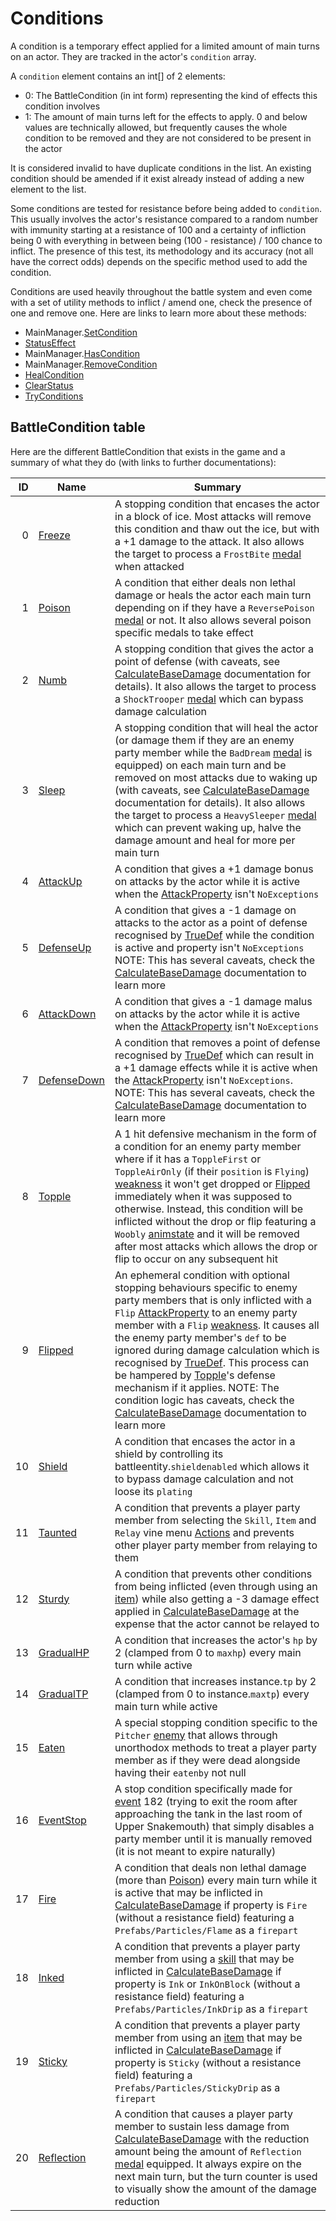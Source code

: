 # Conditions
A condition is a temporary effect applied for a limited amount of main turns on an actor. They are tracked in the actor's `condition` array.

A `condition` element contains an int\[\] of 2 elements:

- 0: The BattleCondition (in int form) representing the kind of effects this condition involves
- 1: The amount of main turns left for the effects to apply. 0 and below values are technically allowed, but frequently causes the whole condition to be removed and they are not considered to be present in the actor

It is considered invalid to have duplicate conditions in the list. An existing condition should be amended if it exist already instead of adding a new element to the list.

Some conditions are tested for resistance before being added to `condition`. This usually involves the actor's resistance compared to a random number with immunity starting at a resistance of 100 and a certainty of infliction being 0 with everything in between being (100 - resistance) / 100 chance to inflict. The presence of this test, its methodology and its accuracy (not all have the correct odds) depends on the specific method used to add the condition.

Conditions are used heavily throughout the battle system and even come with a set of utility methods to inflict / amend one, check the presence of one and remove one. Here are links to learn more about these methods:

- MainManager.[SetCondition](Conditions%20methods/SetCondition.md)
- [StatusEffect](Conditions%20methods/StatusEffect.md)
- MainManager.[HasCondition](Conditions%20methods/HasCondition.md)
- MainManager.[RemoveCondition](Conditions%20methods/RemoveCondition.md)
- [HealCondition](Conditions%20methods/HealConditions.md)
- [ClearStatus](Conditions%20methods/ClearStatus.md)
- [TryConditions](Conditions%20methods/TryConditions.md)

## BattleCondition table
Here are the different BattleCondition that exists in the game and a summary of what they do (with links to further documentations):

|ID|Name|Summary|
|-:|----|-------|
|0|[Freeze](BattleCondition/Freeze.md)|A stopping condition that encases the actor in a block of ice. Most attacks will remove this condition and thaw out the ice, but with a +1 damage to the attack. It also allows the target to process a `FrostBite` [medal](../../Enums%20and%20IDs/Medal.md) when attacked|
|1|[Poison](BattleCondition/Poison.md)|A condition that either deals non lethal damage or heals the actor each main turn depending on if they have a `ReversePoison` [medal](../../Enums%20and%20IDs/Medal.md) or not. It also allows several poison specific medals to take effect|
|2|[Numb](BattleCondition/Numb.md)|A stopping condition that gives the actor a point of defense (with caveats, see [CalculateBaseDamage](../Damage%20pipeline/CalculateBaseDamage.md) documentation for details). It also allows the target to process a `ShockTrooper` [medal](../../Enums%20and%20IDs/Medal.md) which can bypass damage calculation|
|3|[Sleep](BattleCondition/Sleep.md)|A stopping condition that will heal the actor (or damage them if they are an enemy party member while the `BadDream` [medal](../../Enums%20and%20IDs/Medal.md) is equipped) on each main turn and be removed on most attacks due to waking up (with caveats, see [CalculateBaseDamage](../Damage%20pipeline/CalculateBaseDamage.md) documentation for details). It also allows the target to process a `HeavySleeper` [medal](../../Enums%20and%20IDs/Medal.md) which can prevent waking up, halve the damage amount and heal for more per main turn|
|4|[AttackUp](BattleCondition/AttackUp.md)|A condition that gives a +1 damage bonus on attacks by the actor while it is active when the [AttackProperty](../Damage%20pipeline/AttackProperty.md) isn't `NoExceptions`|
|5|[DefenseUp](BattleCondition/DefenseUp.md)|A condition that gives a -1 damage on attacks to the actor as a point of defense recognised by [TrueDef](../Visual%20rendering/RefreshEnemyHP.md#truedef) while the condition is active and property isn't `NoExceptions` NOTE: This has several caveats, check the [CalculateBaseDamage](../Damage%20pipeline/CalculateBaseDamage.md) documentation to learn more|
|6|[AttackDown](BattleCondition/AttackDown.md)|A condition that gives a -1 damage malus on attacks by the actor while it is active when the [AttackProperty](../Damage%20pipeline/AttackProperty.md) isn't `NoExceptions`|
|7|[DefenseDown](BattleCondition/DefenseDown.md)|A condition that removes a point of defense recognised by [TrueDef](../Visual%20rendering/RefreshEnemyHP.md#truedef) which can result in a +1 damage effects while it is active when the [AttackProperty](../Damage%20pipeline/AttackProperty.md) isn't `NoExceptions`. NOTE: This has several caveats, check the [CalculateBaseDamage](../Damage%20pipeline/CalculateBaseDamage.md) documentation to learn more|
|8|[Topple](BattleCondition/Topple.md)|A 1 hit defensive mechanism in the form of a condition for an enemy party member where if it has a `ToppleFirst` or `ToppleAirOnly` (if their `position` is `Flying`) [weakness](../Damage%20pipeline/AttackProperty.md) it won't get dropped or [Flipped](BattleCondition/Flipped.md) immediately when it was supposed to otherwise. Instead, this condition will be inflicted without the drop or flip featuring a `Woobly` [animstate](../../Entities/EntityControl/Animations/animstate.md) and it will be removed after most attacks which allows the drop or flip to occur on any subsequent hit|
|9|[Flipped](BattleCondition/Flipped.md)|An ephemeral condition with optional stopping behaviours specific to enemy party members that is only inflicted with a `Flip` [AttackProperty](../Damage%20pipeline/AttackProperty.md) to an enemy party member with a `Flip` [weakness](../Damage%20pipeline/AttackProperty.md). It causes all the enemy party member's `def` to be ignored during damage calculation which is recognised by [TrueDef](../Visual%20rendering/RefreshEnemyHP.md). This process can be hampered by [Topple](BattleCondition/Topple.md)'s defense mechanism if it applies. NOTE: The condition logic has caveats, check the [CalculateBaseDamage](../Damage%20pipeline/CalculateBaseDamage.md) documentation to learn more|
|10|[Shield](BattleCondition/Shield.md)|A condition that encases the actor in a shield by controlling its battleentity.`shieldenabled` which allows it to bypass damage calculation and not loose its `plating`|
|11|[Taunted](BattleCondition/Taunted.md)|A condition that prevents a player party member from selecting the `Skill`, `Item` and `Relay` vine menu [Actions](../Player%20UI/Actions.md) and prevents other player party member from relaying to them|
|12|[Sturdy](BattleCondition/Sturdy.md)|A condition that prevents other conditions from being inflicted (even through using an [item](../../Enums%20and%20IDs/Items.md)) while also getting a -3 damage effect applied in [CalculateBaseDamage](../Damage%20pipeline/CalculateBaseDamage.md) at the expense that the actor cannot be relayed to|
|13|[GradualHP](BattleCondition/GradualHP.md)|A condition that increases the actor's `hp` by 2 (clamped from 0 to `maxhp`) every main turn while active|
|14|[GradualTP](BattleCondition/GradualTP.md)|A condition that increases instance.`tp` by 2 (clamped from 0 to instance.`maxtp`) every main turn while active|
|15|[Eaten](BattleCondition/Eaten.md)|A special stopping condition specific to the `Pitcher` [enemy](../../Enums%20and%20IDs/Enemies.md) that allows through unorthodox methods to treat a player party member as if they were dead alongside having their `eatenby` not null|
|16|[EventStop](BattleCondition/EventStop.md)|A stop condition specifically made for [event](../../Enums%20and%20IDs/Events.md) 182 (trying to exit the room after approaching the tank in the last room of Upper Snakemouth) that simply disables a party member until it is manually removed (it is not meant to expire naturally)|
|17|[Fire](BattleCondition/Fire.md)|A condition that deals non lethal damage (more than [Poison](BattleCondition/Poison.md)) every main turn while it is active that may be inflicted in [CalculateBaseDamage](../Damage%20pipeline/CalculateBaseDamage.md) if property is `Fire` (without a resistance field) featuring a `Prefabs/Particles/Flame` as a `firepart`|
|18|[Inked](BattleCondition/Inked.md)|A condition that prevents a player party member from using a [skill](../../Enums%20and%20IDs/Skills.md) that may be inflicted in [CalculateBaseDamage](../Damage%20pipeline/CalculateBaseDamage.md) if property is `Ink` or `InkOnBlock` (without a resistance field) featuring a `Prefabs/Particles/InkDrip` as a `firepart`|
|19|[Sticky](BattleCondition/Sticky.md)|A condition that prevents a player party member from using an [item](../../Enums%20and%20IDs/Items.md) that may be inflicted in [CalculateBaseDamage](../Damage%20pipeline/CalculateBaseDamage.md) if property is `Sticky` (without a resistance field) featuring a `Prefabs/Particles/StickyDrip` as a `firepart`|
|20|[Reflection](BattleCondition/Reflection.md)|A condition that causes a player party member to sustain less damage from [CalculateBaseDamage](../Damage%20pipeline/CalculateBaseDamage.md) with the reduction amount being the amount of `Reflection` [medal](../../Enums%20and%20IDs/Medal.md) equipped. It always expire on the next main turn, but the turn counter is used to visually show the amount of the damage reduction|
